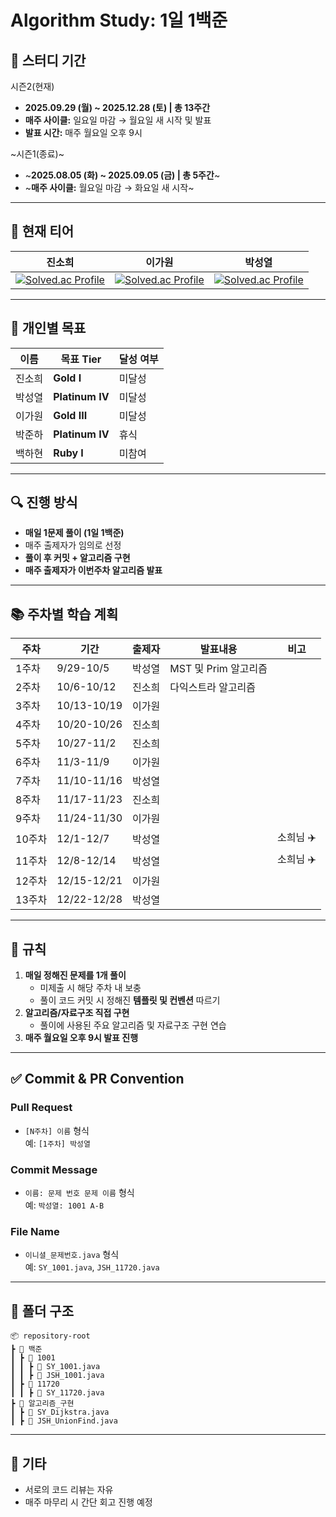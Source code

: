 # Algorithm Study: 1일 1백준

## 📅 스터디 기간

시즌2(현재) <br>
- **2025.09.29 (월) ~ 2025.12.28 (토) | 총 13주간**  
- **매주 사이클:** 일요일 마감 → 월요일 새 시작 및 발표
- **발표 시간:** 매주 월요일 오후 9시

~시즌1(종료)~ <br>
- ~**2025.08.05 (화) ~ 2025.09.05 (금) | 총 5주간**~ <br>
- ~**매주 사이클:** 월요일 마감 → 화요일 새 시작~

---

## 👑 현재 티어
|  진소희  |  이가원  |  박성열  |
|:---------:|:---------:|:---------:|
| [![Solved.ac Profile](http://mazassumnida.wtf/api/mini/generate_badge?boj=63wlsthgml)](https://solved.ac/63wlsthgml) | [![Solved.ac Profile](http://mazassumnida.wtf/api/mini/generate_badge?boj=dlrkdnjs02)](https://solved.ac/dlrkdnjs02) | [![Solved.ac Profile](http://mazassumnida.wtf/api/mini/generate_badge?boj=yeoli)](https://solved.ac/yeoli)|
---

## 🎯 개인별 목표

| 이름  | 목표 Tier         | 달성 여부 |
|-----|-----------------|-------|
| 진소희 | **Gold I**     |미달성|
| 박성열 | **Platinum IV**  |미달성|
| 이가원 | **Gold III**  |미달성|
| 박준하 | **Platinum IV** |휴식|
| 백하현 | **Ruby I** |미참여|

---

## 🔍 진행 방식

- **매일 1문제 풀이 (1일 1백준)**
- 매주 출제자가 임의로 선정
- **풀이 후 커밋 + 알고리즘 구현**
- **매주 출제자가 이번주차 알고리즘 발표**
---

## 📚 주차별 학습 계획

| 주차 | 기간 | 출제자 | 발표내용 | 비고 |
|------|------|------|------|------|
| 1주차 |9/29-10/5| 박성열 | MST 및 Prim 알고리즘 | |
| 2주차 |10/6-10/12| 진소희 | 다익스트라 알고리즘 | |
| 3주차 |10/13-10/19| 이가원 |  | |
| 4주차 |10/20-10/26| 진소희 |  | |
| 5주차 |10/27-11/2| 진소희 |  | |
| 6주차 |11/3-11/9| 이가원 |  | |
| 7주차 |11/10-11/16| 박성열 |  | |
| 8주차 |11/17-11/23| 진소희 |  | |
| 9주차 |11/24-11/30| 이가원 |  | |
| 10주차 |12/1-12/7| 박성열 |  | 소희님 ✈️ |
| 11주차 |12/8-12/14| 박성열 |  | 소희님 ✈️ |
| 12주차 |12/15-12/21| 이가원 |  | |
| 13주차 |12/22-12/28| 박성열 |  | |

---

## 📌 규칙

1. **매일 정해진 문제를 1개 풀이**
   - 미제출 시 해당 주차 내 보충
   - 풀이 코드 커밋 시 정해진 **템플릿 및 컨벤션** 따르기
2. **알고리즘/자료구조 직접 구현**
   - 풀이에 사용된 주요 알고리즘 및 자료구조 구현 연습
3. **매주 월요일 오후 9시 발표 진행**

---

## ✅ Commit & PR Convention

### Pull Request
- `[N주차] 이름` 형식  
  예: `[1주차] 박성열`

### Commit Message
- `이름: 문제 번호 문제 이름` 형식  
  예: `박성열: 1001 A-B`

### File Name
- `이니셜_문제번호.java` 형식  
  예: `SY_1001.java`, `JSH_11720.java`

---

## 📂 폴더 구조

```
📦 repository-root
┣ 📂 백준
┃ ┣ 📂 1001
┃ ┃ ┣ 📄 SY_1001.java
┃ ┃ ┣ 📄 JSH_1001.java
┃ ┣ 📂 11720
┃ ┃ ┣ 📄 SY_11720.java
┣ 📂 알고리즘_구현
┃ ┣ 📄 SY_Dijkstra.java
┃ ┣ 📄 JSH_UnionFind.java
```

---

## 🙌 기타

- 서로의 코드 리뷰는 자유
- 매주 마무리 시 간단 회고 진행 예정
